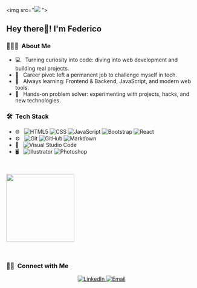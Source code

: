 

<!--
**Federico1620/Federico1620** is a ✨ _special_ ✨ repository because its `README.md` (this file) appears on your GitHub profile.

Here are some ideas to get you started:

- 🔭 I’m currently working on ...
- 🌱 I’m currently learning ...
- 👯 I’m looking to collaborate on ...
- 🤔 I’m looking for help with ...
- 💬 Ask me about ...
- 📫 How to reach me: ...
- 😄 Pronouns: ...
- ⚡ Fun fact: ...
-->
<img src="<img src="https://raw.githubusercontent.com/Federico1620/Federico1620/master/assets/Federico%20Cirella%20Banner.png">
">

<h2> Hey there👋! I'm Federico</h2>

<h3> 👨🏻‍💻 &nbsp;About Me </h3>

- 💻 &nbsp; Turning curiosity into code: diving into web development and building real projects.
- 🚀 &nbsp; Career pivot: left a permanent job to challenge myself in tech.
- 🌱 &nbsp; Always learning: Frontend & Backend, JavaScript, and modern web tools.
- 🔧 &nbsp; Hands-on problem solver: experimenting with projects, hacks, and new technologies.

<h3> 🛠 &nbsp;Tech Stack</h3>

- 🌐 &nbsp;
  ![HTML5](https://img.shields.io/badge/-HTML5-333333?style=flat&logo=HTML5)
  ![CSS](https://img.shields.io/badge/-CSS-333333?style=flat&logo=CSS3&logoColor=1572B6)
  ![JavaScript](https://img.shields.io/badge/-JavaScript-333333?style=flat&logo=javascript)
  ![Bootstrap](https://img.shields.io/badge/-Bootstrap-333333?style=flat&logo=bootstrap&logoColor=563D7C)
  ![React](https://img.shields.io/badge/-React-333333?style=flat&logo=react)
- ⚙️ &nbsp;
  ![Git](https://img.shields.io/badge/-Git-333333?style=flat&logo=git)
  ![GitHub](https://img.shields.io/badge/-GitHub-333333?style=flat&logo=github)
  ![Markdown](https://img.shields.io/badge/-Markdown-333333?style=flat&logo=markdown)
- 🔧 &nbsp;
  ![Visual Studio Code](https://img.shields.io/badge/-Visual%20Studio%20Code-333333?style=flat&logo=visual-studio-code&logoColor=007ACC)
- 🖥 &nbsp;
  ![Illustrator](https://img.shields.io/badge/-Illustrator-333333?style=flat&logo=adobe-illustrator)
  ![Photoshop](https://img.shields.io/badge/-Photoshop-333333?style=flat&logo=adobe-photoshop)

<br/>

<a href="https://github.com/Federico1620"><img height="180em" src="https://github-readme-stats.vercel.app/api?username=Federico1620&show_icons=true&theme=radical" /></a>

<br/>

<h3> 🤝🏻 &nbsp;Connect with Me </h3>

<p align="center">
<a href="https://www.linkedin.com/in/federico-cirella-5109521b1/">
  <img alt="LinkedIn" src="https://img.shields.io/badge/LinkedIn-Federico%20Cirella-blue?style=flat-square&logo=linkedin">
</a>
<a href="mailto:federicocirella1997@gmail.com">
  <img alt="Email" src="https://img.shields.io/badge/Email-federicocirella1997@gmail.com-blue?style=flat-square&logo=gmail">
</a>


</p>


